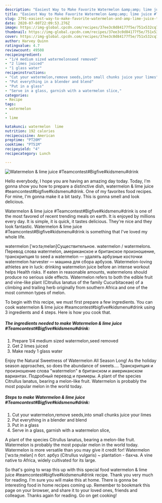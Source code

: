 ```yaml
---
description: "Easiest Way to Make Favorite Watermelon &amp;amp; lime juice #Teamcontest#Bigfive#kidsmenu#drink"
title: "Easiest Way to Make Favorite Watermelon &amp;amp; lime juice #Teamcontest#Bigfive#kidsmenu#drink"
slug: 2791-easiest-way-to-make-favorite-watermelon-and-amp-lime-juice-teamcontestbigfivekidsmenudrink
date: 2020-07-08T22:09:53.276Z
image: https://img-global.cpcdn.com/recipes/37ee3c0d84177f5e/751x532cq70/watermelon-lime-juice-teamcontestbigfivekidsmenudrink-recipe-main-photo.jpg
thumbnail: https://img-global.cpcdn.com/recipes/37ee3c0d84177f5e/751x532cq70/watermelon-lime-juice-teamcontestbigfivekidsmenudrink-recipe-main-photo.jpg
cover: https://img-global.cpcdn.com/recipes/37ee3c0d84177f5e/751x532cq70/watermelon-lime-juice-teamcontestbigfivekidsmenudrink-recipe-main-photo.jpg
author: Harvey Quinn
ratingvalue: 4.7
reviewcount: 49508
recipeingredient:
- "1/4 medium sized watermelonseed removed"
- "2 limes juiced"
- "1 glass water"
recipeinstructions:
- "Cut your watermelon,remove seeds,into small chunks juice your limes"
- "Put everything in a blender and blend"
- "Put in a glass"
- "Serve in a glass, garnish with a watermelon slice,"
categories:
- Recipe
tags:
- watermelon
- 
- lime

katakunci: watermelon  lime 
nutrition: 192 calories
recipecuisine: American
preptime: "PT20M"
cooktime: "PT51M"
recipeyield: "4"
recipecategory: Lunch

---
```



![Watermelon &amp; lime juice #Teamcontest#Bigfive#kidsmenu#drink](https://img-global.cpcdn.com/recipes/37ee3c0d84177f5e/751x532cq70/watermelon-lime-juice-teamcontestbigfivekidsmenudrink-recipe-main-photo.jpg)

Hello everybody, I hope you are having an amazing day today. Today, I'm gonna show you how to prepare a distinctive dish, watermelon &amp; lime juice #teamcontest#bigfive#kidsmenu#drink. One of my favorites food recipes. For mine, I'm gonna make it a bit tasty. This is gonna smell and look delicious.

Watermelon &amp; lime juice #Teamcontest#Bigfive#kidsmenu#drink is one of the most favored of recent trending meals on earth. It is enjoyed by millions every day. It is simple, it is quick, it tastes delicious. They're nice and they look fantastic. Watermelon &amp; lime juice #Teamcontest#Bigfive#kidsmenu#drink is something that I've loved my whole life.

watermelon [ˈwɔ:təˌmelən]Существительное. watermelon / watermelons. Перевод слова watermelon, американское и британское произношение, транскрипция to seed a watermelon — удалять арбузные косточки watermelon harvester — машина для сбора арбузов. Watermelon-loving athletes are in luck: drinking watermelon juice before an intense workout helps Health risks. If eaten in reasonable amounts, watermelons should produce no serious side effects. Watermelon refers to both the edible fruit and vine-like plant (Citrullus lanatus of the family Cucurbitaceae) of a climbing and trailing herb originally from southern Africa and one of the most common types of melon.


To begin with this recipe, we must first prepare a few ingredients. You can cook watermelon &amp; lime juice #teamcontest#bigfive#kidsmenu#drink using 3 ingredients and 4 steps. Here is how you cook that.

<!--inarticleads1-->

##### The ingredients needed to make Watermelon &amp; lime juice #Teamcontest#Bigfive#kidsmenu#drink:

1. Prepare 1/4 medium sized watermelon,seed removed
1. Get 2 limes juiced
1. Make ready 1 glass water


Enjoy the Natural Sweetness of Watermelon All Season Long! As the holiday season approaches, so does the abundance of sweets.… Транскрипция и произношение слова &#34;watermelon&#34; в британском и американском вариантах. Подробный перевод и примеры. A plant of the species Citrullus lanatus, bearing a melon-like fruit. Watermelon is probably the most popular melon in the world today. 

<!--inarticleads2-->

##### Steps to make Watermelon &amp; lime juice #Teamcontest#Bigfive#kidsmenu#drink:

1. Cut your watermelon,remove seeds,into small chunks juice your limes
1. Put everything in a blender and blend
1. Put in a glass
1. Serve in a glass, garnish with a watermelon slice,


A plant of the species Citrullus lanatus, bearing a melon-like fruit. Watermelon is probably the most popular melon in the world today. Watermelon is more versatile than you may give it credit for! Watermelon [ʹwɔ:tə͵melən] n бот. арбуз (Citrullus vulgaris) ~ plantation - бахча. A vine native to Africa, widely cultivated for its large. 

So that's going to wrap this up with this special food watermelon &amp; lime juice #teamcontest#bigfive#kidsmenu#drink recipe. Thank you very much for reading. I'm sure you will make this at home. There is gonna be interesting food in home recipes coming up. Remember to bookmark this page on your browser, and share it to your loved ones, friends and colleague. Thanks again for reading. Go on get cooking!
